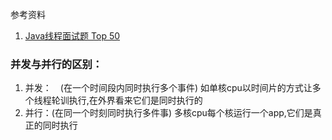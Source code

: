 参考资料
1. [Java线程面试题 Top 50](http://www.importnew.com/12773.html)

### 并发与并行的区别：
1. 并发：　(在一个时间段内同时执行多个事件) 如单核cpu以时间片的方式让多个线程轮训执行,在外界看来它们是同时执行的
2. 并行：(在同一个时刻同时执行多件事) 多核cpu每个核运行一个app,它们是真正的同时执行

### 